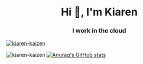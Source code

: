 <h1 align="center">Hi 👋, I'm Kiaren</h1>
<h3 align="center">I work in the cloud</h3>

<p align="left"> <a href="https://github.com/ryo-ma/github-profile-trophy"><img src="https://github-profile-trophy.vercel.app/?username=kiaren-kaizen&rank=S,AAA,SS,SSS&theme=dracula" alt="kiaren-kaizen" /></a> </p>

<p><img align="left" src="https://github-pri-readme-stats.vercel.app/api/top-langs?username=kiaren-kaizen&show_icons=true&locale=en&layout=compact&exclude_repo=github-pri-readme-stats" alt="kiaren-kaizen" /></p>


[![Anurag's GitHub stats](https://github-pri-readme-stats.vercel.app/api?username=kiaren-kaizen&include_all_commits=true&show=reviews,prs_merged,prs_merged_percentage&hide=stars,issues)](https://github.com/anuraghazra/github-readme-stats)

